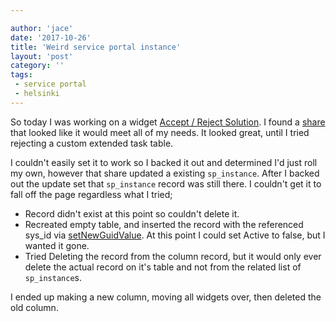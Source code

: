 ```yaml
---

author: 'jace'
date: '2017-10-26'
title: 'Weird service portal instance'
layout: 'post'
category: ''
tags:
 - service portal
 - helsinki
---
```


So today I was working on a widget [Accept / Reject Solution](/post/2017-10-26-sp-accept-reject/).  I found a [share](https://share.servicenow.com/app.do#/detailV2/b419262413caa600f609d6076144b030/overview) that looked like it would meet all of my needs.
It looked great, until I tried rejecting a custom extended task table.  

<!--more-->

I couldn't easily set it to work so I backed it out and determined I'd just roll my own, however that share updated a existing `sp_instance`.  After I backed out the update set that `sp_instance` record was still there.  I couldn't get it to fall off the page regardless what I tried;

* Record didn't exist at this point so couldn't delete it.
* Recreated empty table, and inserted the record with the referenced sys_id via [setNewGuidValue](/GlideRecord/#setNewGuidValue).  At this point I could set Active to false, but I wanted it gone.
* Tried Deleting the record from the column record, but it would only ever delete the actual record on it's table and not from the related list of `sp_instance`s.

I ended up making a new column, moving all widgets over, then deleted the old column.
